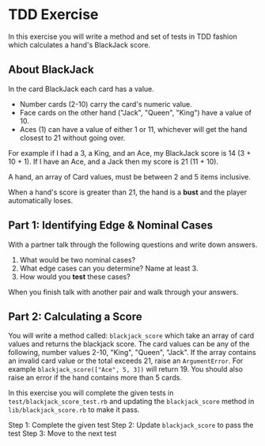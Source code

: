 # TDD Exercise

In this exercise you will write a method and set of tests in TDD fashion which calculates a hand's BlackJack score.

## About BlackJack

In the card BlackJack each card has a value.
-  Number cards (2-10) carry the card's numeric value.
-  Face cards on the other hand ("Jack", "Queen", "King") have a value of 10.
-  Aces (1) can have a value of either 1 or 11, whichever will get the hand closest to 21 without going over.

For example if I had a 3, a King, and an Ace, my BlackJack score is 14 (3 + 10 + 1).  If I have an Ace, and a Jack then my score is 21 (11 + 10).

A hand, an array of Card values, must be between 2 and 5 items inclusive.

When a hand's score is greater than 21, the hand is a **bust** and the player automatically loses.

## Part 1:  Identifying Edge & Nominal Cases

With a partner talk through the following questions and write down answers.

1.  What would be two nominal cases?
2.  What edge cases can you determine?  Name at least 3.
3.  How would you **test** these cases?

When you finish talk with another pair and walk through your answers.

## Part 2:  Calculating a Score

You will write a method called:  `blackjack_score` which take an array of card values and returns the blackjack score.  The card values can be any of the following, number values 2-10, "King", "Queen", "Jack".  If the array contains an invalid card value or the total exceeds 21, raise an `ArgumentError`.  For example `blackjack_score(["Ace", 5, 3])` will return 19.  You should also raise an error if the hand contains more than 5 cards.

In this exercise you will complete the given tests in `test/blackjack_score_test.rb` and updating the `blackjack_score` method in `lib/blackjack_score.rb` to make it pass.

Step 1:  Complete the given test
Step 2:  Update `blackjack_score` to pass the test
Step 3:  Move to the next test
